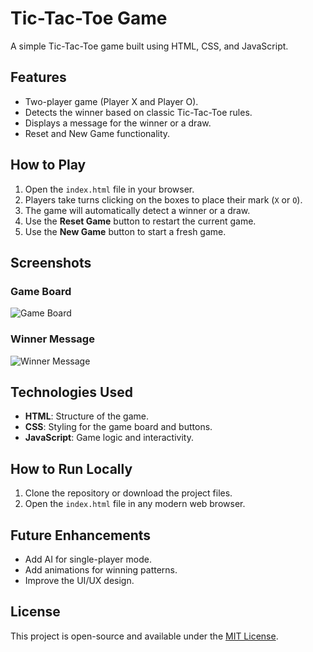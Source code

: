 # Tic-Tac-Toe Game

A simple Tic-Tac-Toe game built using HTML, CSS, and JavaScript.

## Features

- Two-player game (Player X and Player O).
- Detects the winner based on classic Tic-Tac-Toe rules.
- Displays a message for the winner or a draw.
- Reset and New Game functionality.



## How to Play

1. Open the `index.html` file in your browser.
2. Players take turns clicking on the boxes to place their mark (`X` or `O`).
3. The game will automatically detect a winner or a draw.
4. Use the **Reset Game** button to restart the current game.
5. Use the **New Game** button to start a fresh game.

## Screenshots

### Game Board
![Game Board](https://via.placeholder.com/400x300?text=Game+Board)

### Winner Message
![Winner Message](https://via.placeholder.com/400x300?text=Winner+Message)

## Technologies Used

- **HTML**: Structure of the game.
- **CSS**: Styling for the game board and buttons.
- **JavaScript**: Game logic and interactivity.

## How to Run Locally

1. Clone the repository or download the project files.
2. Open the `index.html` file in any modern web browser.

## Future Enhancements

- Add AI for single-player mode.
- Add animations for winning patterns.
- Improve the UI/UX design.

## License

This project is open-source and available under the [MIT License](LICENSE).
